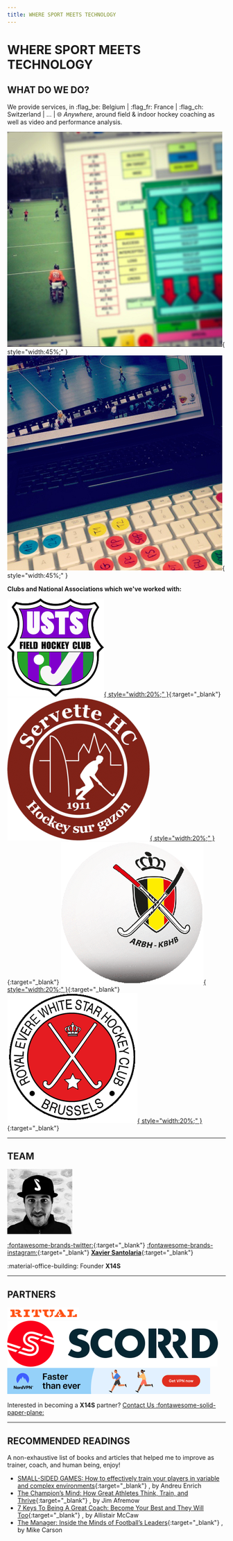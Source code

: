 ```yaml
---
title: WHERE SPORT MEETS TECHNOLOGY
---
```

# WHERE SPORT MEETS TECHNOLOGY

## WHAT DO WE DO?

We provide services, in :flag_be: Belgium | :flag_fr: France | :flag_ch: Switzerland | ... | :globe_with_meridians: *Anywhere*, around field & indoor hockey coaching as well as video and performance analysis.

![Field & Indoor Hockey Coaching](./images/coaching-screenshot1.png){ style="width:45%;" }
![Video & Performance Analysis](./images/videoanalysis-screenshot1.png){ style="width:45%;" }

**Clubs and National Associations which we've worked with:**

[![USTS Field Hockey](./images/usts-logo.png){ style="width:20%;" }](https://www.ustsfieldhockey.ch){:target="_blank"} 
[![Servette HC](./images/shc-logo.png){ style="width:20%;" }](http://www.servettehc.ch){:target="_blank"} 
[![ARBH - KBHB](./images/logo-arbh_kbhb.gif){ style="width:20%;" }](https://hockey.be){:target="_blank"} 
[![R.E. White Star HC](./images/whitehockey-logo.gif){ style="width:20%;" }](https://whitehockey.be){:target="_blank"} 

---

## TEAM

![Xavier Santolaria](./images/xs-selfpass-cap.jpg)

[:fontawesome-brands-twitter:](https://twitter.com/x14santo){:target="_blank"} 
[:fontawesome-brands-instagram:](https://instagram.com/x14santo){:target="_blank"}
[**Xavier Santolaria**](https://drive.google.com/file/d/0B_2zPJ_8FKViUXppbUlUOXBKMjA/view?usp=sharing){:target="_blank"} 

:material-office-building: Founder **X14S**

---

## PARTNERS

<div class="partners">
    <div id="ritual">
        <a href="https://www.ritualhockey.com"
            target="_blank"><img src="./images/partners/ritualhockey-logo-w.png"
            title="Ritual Hockey" /></a>
    </div>
    <div id="scorrd">
        <a href="https://scorrd.com"
            target="_blank"><img src="./images/partners/scorrd-logo.svg"
            title="Scorrd - Where Hockey Connects" /></a>
    </div>
    <div id="nordvpn">
        <a href="https://go.nordvpn.net/aff_c?offer_id=15&aff_id=84917&url_id=902"
            target="_blank"><img src="./images/partners/faster-than-ever-468x60.PNG"
            title="NordVPN - Stay Safe Online" /></a>
    </div>
</div>

Interested in becoming a **X14S** partner? [Contact Us :fontawesome-solid-paper-plane:](mailto:xavier@santolaria.net)

---

## RECOMMENDED READINGS

A non-exhaustive list of books and articles that helped me to improve as trainer, coach, and human being, enjoy!

- [SMALL-SIDED GAMES: How to effectively train your players in variable and complex environments](https://amzn.to/44h4VCc){:target="_blank"} , by Andreu Enrich
- [The Champion’s Mind: How Great Athletes Think, Train, and Thrive](https://amzn.to/40KSifC){:target="_blank"} , by Jim Afremow
- [7 Keys To Being A Great Coach: Become Your Best and They Will Too](https://amzn.to/3Vipuda){:target="_blank"} , by Allistair McCaw
- [The Manager: Inside the Minds of Football’s Leaders](https://amzn.to/3LEDiM0){:target="_blank"} , by Mike Carson